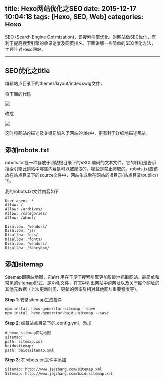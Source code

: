 title: Hexo网站优化之SEO
date: 2015-12-17 10:04:18
tags: [Hexo, SEO, Web]
categories: Hexo
---

SEO (Search Engine Optimization)，即搜索引擎优化。对网站做SEO优化，有利于提高搜索引擎的收录速度及网页排名。下面讲解一些简单的SEO优化方法，主要针对Hexo网站。

----------

## SEO优化之title ##

编辑站点目录下的themes/layout/index.swig文件，

将下面的代码

![](http://i.imgur.com/jjHCELX.png)

改成

![](http://i.imgur.com/hNv09sO.png)

这时将网站的描述及关键词加入了网站的title中，更有利于详细地描述网站。

## 添加robots.txt ##

robots.txt是一种存放于网站根目录下的ASCII编码的文本文件，它的作用是告诉搜索引擎此网站中哪些内容是可以被爬取的，哪些是禁止爬取的。robots.txt应该放在站点目录下的source文件中，网站生成后在网站的根目录(站点目录/public/)下。

我的robots.txt文件内容如下

	User-agent: *
	Allow: /
	Allow: /archives/
	Allow: /categories/
	Allow: /about/
	
	Disallow: /vendors/
	Disallow: /js/
	Disallow: /css/
	Disallow: /fonts/
	Disallow: /vendors/
	Disallow: /fancybox/
	
## 添加sitemap ##

Sitemap即网站地图，它的作用在于便于搜索引擎更加智能地抓取网站。最简单和常见的sitemap形式，是XML文件，在其中列出网站中的网址以及关于每个网址的其他元数据（上次更新时间、更新的频率及相对其他网址重要程度等）。

**Step 1**: 安装sitemap生成插件

	npm install hexo-generator-sitemap --save
	npm install hexo-generator-baidu-sitemap --save

**Step 2**: 编辑站点目录下的_config.yml，添加

	# hexo sitemap网站地图
	sitemap:
	path: sitemap.xml
	baidusitemap:
	path: baidusitemap.xml

**Step 3**: 在robots.txt文件中添加

	Sitemap: http://www.jeyzhang.com/sitemap.xml
	Sitemap: http://www.jeyzhang.com/baidusitemap.xml

